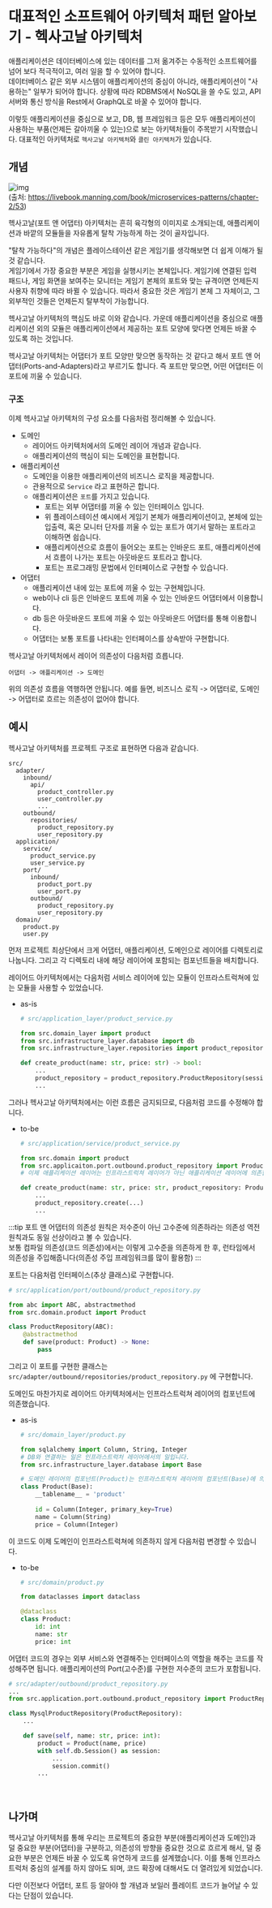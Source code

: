 # 대표적인 소프트웨어 아키텍처 패턴 알아보기 - 헥사고날 아키텍처

애플리케이션은 데이터베이스에 있는 데이터를 그저 옮겨주는 수동적인 소프트웨어를 넘어 보다 적극적이고, 여러 일을 할 수 있어야 합니다.  
데이터베이스 같은 외부 시스템이 애플리케이션의 중심이 아니라, 애플리케이션이 "사용하는" 일부가 되어야 합니다. 상황에 따라 RDBMS에서 NoSQL을 쓸 수도 있고, API 서버와 통신 방식을 Rest에서 GraphQL로 바꿀 수 있어야 합니다. 

이렇듯 애플리케이션을 중심으로 보고, DB, 웹 프레임워크 등은 모두 애플리케이션이 사용하는 부품(언제든 갈아끼울 수 있는)으로 보는 아키텍처들이 주목받기 시작했습니다.
대표적인 아키텍처로 `헥사고날 아키텍처`와 `클린 아키텍처`가 있습니다.

## 개념
 
![img](./images/img-20210908221828493.jpg)  
(출처: https://livebook.manning.com/book/microservices-patterns/chapter-2/53)

헥사고날(포트 앤 어댑터) 아키텍처는 흔히 육각형의 이미지로 소개되는데, 애플리케이션과 바깥의 모듈들을 자유롭게 탈착 가능하게 하는 것이 골자입니다.

"탈착 가능하다"의 개념은 플레이스테이션 같은 게임기를 생각해보면 더 쉽게 이해가 될 것 같습니다.  
게임기에서 가장 중요한 부분은 게임을 실행시키는 본체입니다. 게임기에 연결된 입력 패드나, 게임 화면을 보여주는 모니터는 게임기 본체의 포트와 맞는 규격이면 언제든지 사용자 취향에 따라 바뀔 수 있습니다. 
따라서 중요한 것은 게임기 본체 그 자체이고, 그 외부적인 것들은 언제든지 탈부착이 가능합니다.

헥사고날 아키텍처의 핵심도 바로 이와 같습니다. 가운데 애플리케이션을 중심으로 애플리케이션 외의 모듈은 애플리케이션에서 제공하는 포트 모양에 맞다면 언제든 바꿀 수 있도록 하는 것입니다.



헥사고날 아키텍처는 어댑터가 포트 모양만 맞으면 동작하는 것 같다고 해서 포트 앤 어댑터(Ports-and-Adapters)라고 부르기도 합니다. 즉 포트만 맞으면, 어떤 어댑터든 이 포트에 끼울 수 있습니다.  

### 구조
이제 헥사고날 아키텍처의 구성 요소를 다음처럼 정리해볼 수 있습니다.

- 도메인
    - 레이어드 아키텍처에서의 도메인 레이어 개념과 같습니다.
    - 애플리케이션의 핵심이 되는 도메인을 표현합니다.
- 애플리케이션
    - 도메인을 이용한 애플리케이션의 비즈니스 로직을 제공합니다.
    - 관용적으로 `Service` 라고 표현하곤 합니다.
    - 애플리케이션은 `포트`를 가지고 있습니다.
        - 포트는 외부 어댑터를 끼울 수 있는 인터페이스 입니다.
        - 위 플레이스테이션 예시에서 게임기 본체가 애플리케이션이고, 본체에 있는 입출력, 혹은 모니터 단자를 끼울 수 있는 포트가 여기서 말하는 포트라고 이해하면 쉽습니다.
        - 애플리케이션으로 흐름이 들어오는 포트는 인바운드 포트, 애플리케이션에서 흐름이 나가는 포트는 아웃바운드 포트라고 합니다.
        - 포트는 프로그래밍 문법에서 인터페이스로 구현할 수 있습니다.
- 어댑터
    - 애플리케이션 내에 있는 포트에 끼울 수 있는 구현체입니다.
    - web이나 cli 등은 인바운드 포트에 끼울 수 있는 인바운드 어댑터에서 이용합니다.
    - db 등은 아웃바운드 포트에 끼울 수 있는 아웃바운드 어댑터를 통해 이용합니다.
    - 어댑터는 보통 포트를 나타내는 인터페이스를 상속받아 구현합니다.

헥사고날 아키텍처에서 레이어 의존성이 다음처럼 흐릅니다.

```
어댑터 -> 애플리케이션 -> 도메인
```

위의 의존성 흐름을 역행하면 안됩니다. 예를 들면, 비즈니스 로직 -> 어댑터로, 도메인 -> 어댑터로 흐르는 의존성이 없어야 합니다.



## 예시

헥사고날 아키텍처를 프로젝트 구조로 표현하면 다음과 같습니다.

```
src/
  adapter/
    inbound/
      api/
        product_controller.py
        user_controller.py
        ...
    outbound/
      repositories/
        product_repository.py
  	    user_repository.py
  application/
    service/
      product_service.py
      user_service.py
    port/
      inbound/
        product_port.py
        user_port.py
      outbound/
        product_repository.py
        user_repository.py
  domain/
    product.py
    user.py
```

먼저 프로젝트 최상단에서 크게 어댑터, 애플리케이션, 도메인으로 레이어를 디렉토리로 나눕니다. 그리고 각 디렉토리 내에 해당 레이어에 포함되는 컴포넌트들을 배치합니다.

레이어드 아키텍처에서는 다음처럼 서비스 레이어에 있는 모듈이 인프라스트럭쳐에 있는 모듈을 사용할 수 있었습니다.  
- as-is
    ```python
    # src/application_layer/product_service.py
    
    from src.domain_layer import product
    from src.infrastructure_layer.database import db
    from src.infrastructure_layer.repositories import product_repository
    
    def create_product(name: str, price: str) -> bool:
        ...
        product_repository = product_repository.ProductRepository(session)
        ...
    ```

그러나 헥사고날 아키텍처에서는 이런 흐름은 금지되므로, 다음처럼 코드를 수정해야 합니다.

- to-be
    ```python
    # src/application/service/product_service.py
    
    from src.domain import product
    from src.applicaiton.port.outbound.product_repository import ProductRepository  # 이 부분이 수정되었습니다!
    # 이제 애플리케이션 레이어는 인프라스트럭쳐 레이어가 아닌 애플리케이션 레이어에 의존합니다
    
    def create_product(name: str, price: str, product_repository: ProductRepository) -> bool:
        ...
        product_repository.create(...)
        ...
    ```

:::tip
포트 앤 어댑터의 의존성 원칙은 저수준이 아닌 고수준에 의존하라는 의존성 역전 원칙과도 동일 선상이라고 볼 수 있습니다.  
보통 컴파일 의존성(코드 의존성)에서는 이렇게 고수준을 의존하게 한 후, 런타임에서 의존성을 주입해줍니다(의존성 주입 프레임워크를 많이 활용함)
:::

포트는 다음처럼 인터페이스(추상 클래스)로 구현합니다.

```python
# src/application/port/outbound/product_repository.py

from abc import ABC, abstractmethod
from src.domain.product import Product

class ProductRepository(ABC):
    @abstractmethod
    def save(product: Product) -> None:
        pass
```

그리고 이 포트를 구현한 클래스는 `src/adapter/outbound/repositories/product_repository.py` 에 구현합니다.

도메인도 마찬가지로 레이어드 아키텍처에서는 인프라스트럭쳐 레이어의 컴포넌트에 의존했습니다.
- as-is
    ```python
    # src/domain_layer/product.py
    
    from sqlalchemy import Column, String, Integer
    # DB와 연결하는 일은 인프라스트럭처 레이어에서의 일입니다.
    from src.infrastructure_layer.database import Base  
    
    # 도메인 레이어의 컴포넌트(Product)는 인프라스트럭쳐 레이어의 컴포넌트(Base)에 의존합니다.
    class Product(Base):
        __tablename__ = 'product'
        
        id = Column(Integer, primary_key=True)
        name = Column(String)
        price = Column(Integer)
    ```

이 코드도 이제 도메인이 인프라스트럭쳐에 의존하지 않게 다음처럼 변경할 수 있습니다. 

- to-be
    ```python
    # src/domain/product.py
    
    from dataclasses import dataclass
    
    @dataclass
    class Product:
        id: int
        name: str
        price: int
    ```

어댑터 코드의 경우는 외부 서비스와 연결해주는 인터페이스의 역할을 해주는 코드를 작성해주면 됩니다. 
애플리케이션의 Port(고수준)를 구현한 저수준의 코드가 포함됩니다.

```python
# src/adapter/outbound/product_repository.py
...
from src.application.port.outbound.product_repository import ProductRepository

class MysqlProductRepository(ProductRepository):
    ...

    def save(self, name: str, price: int):
        product = Product(name, price)
        with self.db.Session() as session:
            ...
            session.commit()
        ...
```


<br>

## 나가며

헥사고날 아키텍처를 통해 우리는 프로젝트의 중요한 부분(애플리케이션과 도메인)과 덜 중요한 부분(어댑터)을 구분하고, 의존성의 방향을 중요한 것으로 흐르게 해서, 덜 중요한 부분은 언제든 바꿀 수 있도록 유연하게 코드를 설계했습니다.
이를 통해 인프라스트럭처 중심의 설계를 하지 않아도 되며, 코드 확장에 대해서도 더 열려있게 되었습니다.

다만 이전보다 어댑터, 포트 등 알아야 할 개념과 보일러 플레이트 코드가 늘어날 수 있다는 단점이 있습니다.  


